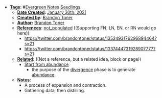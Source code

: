 - **[Tags](<Tags.md>):** #[Evergreen Notes](<Evergreen Notes.md>) [Seedlings](<Seedlings.md>)
    - **[Date Created](<Date Created.md>):** [January 30th, 2021](<January 30th, 2021.md>)
    - **[Created by](<Created by.md>):** [Brandon Toner](<Brandon Toner.md>)
    - **[Author](<Author.md>):** [Brandon Toner](<Brandon Toner.md>)
    - **[References](<References.md>):** [not_populated](<not_populated.md>) ((Supporting FN, LN, EN, or RN would go here))
        - https://twitter.com/brandontoner/status/1353493176296894464?s=21
        - https://twitter.com/brandontoner/status/1337444731928907777?s=21
    - **[Related](<Related.md>):** ((Not a reference, but a related idea, block or page))
        - [Start from abundance](<Start from abundance.md>)
            - the purpose of the [divergence](<divergence.md>) phase is to generate [abundance](<abundance.md>).
    - **[Notes](<Notes.md>):**
        - A process of expansion and contraction.
        - Gathering data, then distilling.
